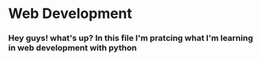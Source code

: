 <h1>Web Development</h1>
<h3>Hey guys! what's up? In this file I'm pratcing what I'm learning in web development with python</h3>
